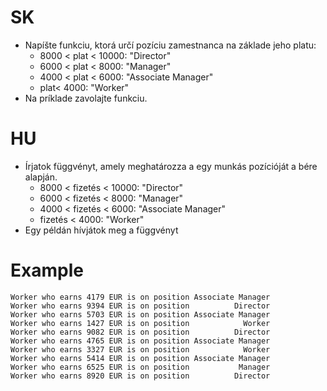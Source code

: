 # SK
- Napíšte funkciu, ktorá určí pozíciu zamestnanca na základe jeho platu: 
  -  8000 < plat < 10000: "Director"
  - 6000 < plat < 8000: "Manager"
  - 4000 < plat < 6000: "Associate Manager"
  - plat< 4000: "Worker"
- Na príklade zavolajte funkciu.
  
# HU
- Írjatok függvényt, amely meghatározza a egy munkás pozícióját a bére alapján.
  - 8000 < fizetés < 10000: "Director"
  - 6000 < fizetés < 8000: "Manager"
  - 4000 < fizetés < 6000: "Associate Manager"
  - fizetés < 4000: "Worker"
- Egy példán hívjátok meg a függvényt

# Example
```
Worker who earns 4179 EUR is on position Associate Manager
Worker who earns 9394 EUR is on position          Director
Worker who earns 5703 EUR is on position Associate Manager
Worker who earns 1427 EUR is on position            Worker
Worker who earns 9082 EUR is on position          Director
Worker who earns 4765 EUR is on position Associate Manager
Worker who earns 3327 EUR is on position            Worker
Worker who earns 5414 EUR is on position Associate Manager
Worker who earns 6525 EUR is on position           Manager
Worker who earns 8920 EUR is on position          Director
```